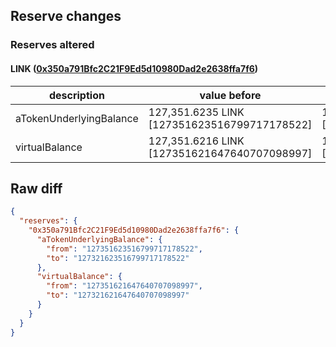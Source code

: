 ## Reserve changes

### Reserves altered

#### LINK ([0x350a791Bfc2C21F9Ed5d10980Dad2e2638ffa7f6](https://optimistic.etherscan.io/address/0x350a791Bfc2C21F9Ed5d10980Dad2e2638ffa7f6))

| description | value before | value after |
| --- | --- | --- |
| aTokenUnderlyingBalance | 127,351.6235 LINK [127351623516799717178522] | 127,321.6235 LINK [127321623516799717178522] |
| virtualBalance | 127,351.6216 LINK [127351621647640707098997] | 127,321.6216 LINK [127321621647640707098997] |


## Raw diff

```json
{
  "reserves": {
    "0x350a791Bfc2C21F9Ed5d10980Dad2e2638ffa7f6": {
      "aTokenUnderlyingBalance": {
        "from": "127351623516799717178522",
        "to": "127321623516799717178522"
      },
      "virtualBalance": {
        "from": "127351621647640707098997",
        "to": "127321621647640707098997"
      }
    }
  }
}
```